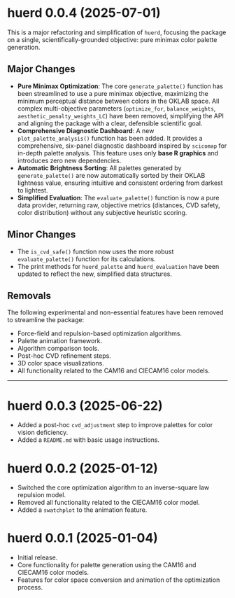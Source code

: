 # huerd 0.0.4 (2025-07-01)

This is a major refactoring and simplification of `huerd`, focusing the package on a single, scientifically-grounded objective: pure minimax color palette generation.

## Major Changes

*   **Pure Minimax Optimization**: The core `generate_palette()` function has been streamlined to use a pure minimax objective, maximizing the minimum perceptual distance between colors in the OKLAB space. All complex multi-objective parameters (`optimize_for`, `balance_weights`, `aesthetic_penalty_weights_LC`) have been removed, simplifying the API and aligning the package with a clear, defensible scientific goal.
*   **Comprehensive Diagnostic Dashboard**: A new `plot_palette_analysis()` function has been added. It provides a comprehensive, six-panel diagnostic dashboard inspired by `scicomap` for in-depth palette analysis. This feature uses only **base R graphics** and introduces zero new dependencies.
*   **Automatic Brightness Sorting**: All palettes generated by `generate_palette()` are now automatically sorted by their OKLAB lightness value, ensuring intuitive and consistent ordering from darkest to lightest.
*   **Simplified Evaluation**: The `evaluate_palette()` function is now a pure data provider, returning raw, objective metrics (distances, CVD safety, color distribution) without any subjective heuristic scoring.

## Minor Changes

*   The `is_cvd_safe()` function now uses the more robust `evaluate_palette()` function for its calculations.
*   The print methods for `huerd_palette` and `huerd_evaluation` have been updated to reflect the new, simplified data structures.

## Removals

The following experimental and non-essential features have been removed to streamline the package:

*   Force-field and repulsion-based optimization algorithms.
*   Palette animation framework.
*   Algorithm comparison tools.
*   Post-hoc CVD refinement steps.
*   3D color space visualizations.
*   All functionality related to the CAM16 and CIECAM16 color models.

---

# huerd 0.0.3 (2025-06-22)

*   Added a post-hoc `cvd_adjustment` step to improve palettes for color vision deficiency.
*   Added a `README.md` with basic usage instructions.

# huerd 0.0.2 (2025-01-12)

*   Switched the core optimization algorithm to an inverse-square law repulsion model.
*   Removed all functionality related to the CIECAM16 color model.
*   Added a `swatchplot` to the animation feature.

# huerd 0.0.1 (2025-01-04)

*   Initial release.
*   Core functionality for palette generation using the CAM16 and CIECAM16 color models.
*   Features for color space conversion and animation of the optimization process.
